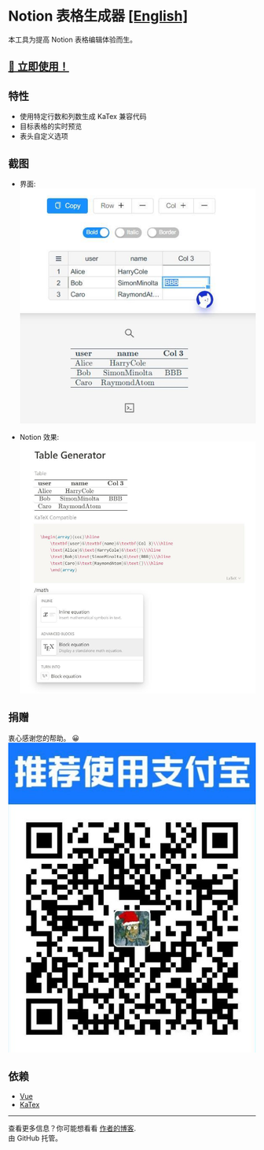 <!--
 * @Author: your name
 * @Date: 2020-08-13 18:03:43
 * @LastEditTime: 2020-08-13 18:07:56
 * @LastEditors: Please set LastEditors
 * @Description: In User Settings Edit
 * @FilePath: \notion-table\README-ZH.MD
-->
# Notion 表格生成器 [[English]](https://github.com/reycn/notion-table/blob/master/README.MD)
本工具为提高 Notion 表格编辑体验而生。  
## [🎈 立即使用！](https://tab.quoth.win/)  


## 特性
- 使用特定行数和列数生成 KaTex 兼容代码
- 目标表格的实时预览
- 表头自定义选项

## 截图
- 界面:  
![](https://github.com/reycn/notion-table/blob/master/img/preview.jpg?raw=true)  
  
- Notion 效果:  
![](https://github.com/reycn/notion-table/blob/master/img/notion.jpg?raw=true)  

## 捐赠
衷心感谢您的帮助。 😀  
![](https://github.com/reycn/notion-table/blob/master/img/donate.jpg?raw=true)  

## 依赖
- [Vue](https://github.com/vuejs/vue)
- [KaTex](https://github.com/KaTeX/KaTeX)

--- 
查看更多信息？你可能想看看 [作者的博客](https://quoth.win/).  
由 GitHub 托管。

